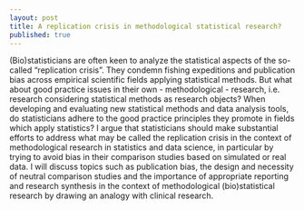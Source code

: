 ```yaml
---
layout: post
title: A replication crisis in methodological statistical research?
published: true
---
```


(Bio)statisticians are often keen to analyze the statistical aspects of the so-called “replication crisis”. They condemn fishing expeditions and publication bias across empirical scientific fields applying statistical methods. But what about good practice issues in their own - methodological - research, i.e. research considering statistical methods as research objects? When developing and evaluating new statistical methods and data analysis tools, do statisticians adhere to the good practice principles they promote in fields which apply statistics? I argue that statisticians should make substantial efforts to address what may be called the replication crisis in the context of methodological research in statistics and data science, in particular by trying to avoid bias in their comparison studies based on simulated or real data. I will discuss topics such as publication bias, the design and necessity of neutral comparison studies and the importance of appropriate reporting and research synthesis in the context of methodological (bio)statistical research by drawing an analogy with clinical research.
